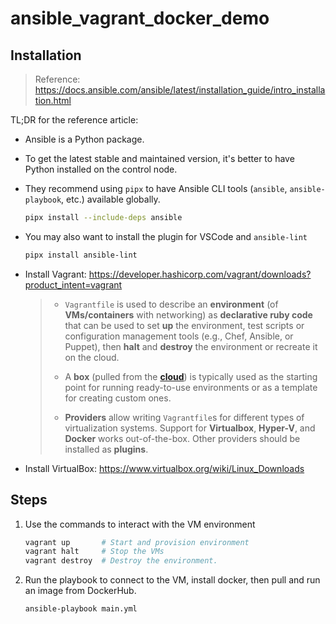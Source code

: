 # ansible_vagrant_docker_demo

## Installation

> Reference: <https://docs.ansible.com/ansible/latest/installation_guide/intro_installation.html>

TL;DR for the reference article:

- Ansible is a Python package.

- To get the latest stable and maintained version, it's better to have Python installed on the control node.

- They recommend using `pipx` to have Ansible CLI tools (`ansible`, `ansible-playbook`, etc.) available globally.

  ```bash
  pipx install --include-deps ansible
  ```

- You may also want to install the plugin for VSCode and `ansible-lint`

  ```bash
  pipx install ansible-lint
  ```

- Install Vagrant: <https://developer.hashicorp.com/vagrant/downloads?product_intent=vagrant>

  > - `Vagrantfile` is used to describe an **environment** (of **VMs/containers** with networking) as **declarative ruby code** that can be used to set **up** the environment, test scripts or configuration management tools (e.g., Chef, Ansible, or Puppet), then **halt** and **destroy** the environment or recreate it on the cloud.
  >
  > - A **box** (pulled from the **[cloud](https://vagrantcloud.com/boxes/search)**) is typically used as the starting point for running ready-to-use environments or as a template for creating custom ones.
  > - **Providers** allow writing `Vagrantfile`s for different types of virtualization systems. Support for **Virtualbox**, **Hyper-V**, and **Docker** works out-of-the-box. Other providers should be installed as **plugins**.

- Install VirtualBox: <https://www.virtualbox.org/wiki/Linux_Downloads>

## Steps

1. Use the commands to interact with the VM environment

   ```bash
   vagrant up       # Start and provision environment
   vagrant halt     # Stop the VMs
   vagrant destroy  # Destroy the environment.
   ```

2. Run the playbook to connect to the VM, install docker, then pull and run an image from DockerHub.

   ```bash
   ansible-playbook main.yml
   ```
